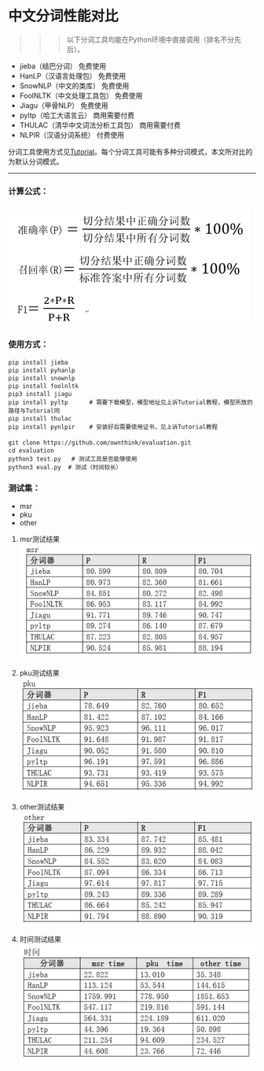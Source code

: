 # 中文分词性能对比
>>> 以下分词工具均能在Python环境中直接调用（排名不分先后）。

* jieba（结巴分词）                                      免费使用
* HanLP（汉语言处理包）                           免费使用
* SnowNLP（中文的类库）                          免费使用
* FoolNLTK（中文处理工具包）                  免费使用
* Jiagu（甲骨NLP）                                      免费使用
* pyltp（哈工大语言云）                              商用需要付费
* THULAC（清华中文词法分析工具包）     商用需要付费
* NLPIR（汉语分词系统）                             付费使用

分词工具使用方式见[Tutorial](Tutorial.md)。每个分词工具可能有多种分词模式，本文所对比的为默认分词模式。

---
### 计算公式：
![公式](images/1.png)
---

### 使用方式：
```shell
pip install jieba
pip install pyhanlp
pip install snownlp
pip install foolnltk
pip3 install jiagu
pip install pyltp      # 需要下载模型，模型地址见上诉Tutorial教程，模型所放的路径与Tutorial同
pip install thulac
pip install pynlpir    # 安装好后需要使用证书，见上诉Tutorial教程

git clone https://github.com/ownthink/evaluation.git
cd evaluation
python3 test.py   # 测试工具是否能够使用
python3 eval.py  # 测试（时间较长）
```

### 测试集：
* msr
* pku		
* other

1. msr测试结果
![msr](images/2.png)

2. pku测试结果
![pku](images/3.png)

3. other测试结果
![other](images/4.png)

4. 时间测试结果
![time](images/5.png)












